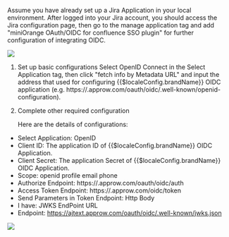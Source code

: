 <IntegrationDetailCard title="Before start configuring Jira on Approw">

Assume you have already set up a Jira Application in your local environment. After logged into your Jira account, you should access the Jira configuration page, then go to the manage application tag and add "miniOrange OAuth/OIDC for confluence SSO plugin" for further configuration of integrating OIDC.

![](~@imagesZhCn/integration/jira/step1-1.png)

</IntegrationDetailCard>
<IntegrationDetailCard title="Setup Basic Configurations of OpenID Connection">

1. Set up basic configurations 
   Select OpenID Connect in the Select Application tag, then click "fetch info by Metadata URL" and input the address that used for configuring {{$localeConfig.brandName}} OIDC application (e.g. https://<YOUR-APP-DOMAINNAME>.approw.com/oauth/oidc/.well-known/openid-configuration).

2. Complete other required configuration

   Here are the details of configurations:

- Select Application: OpenID
- Client ID: The application ID of {{$localeConfig.brandName}} OIDC Application.
- Client Secret: The application Secret of {{$localeConfig.brandName}} OIDC Application.
- Scope: openid profile email phone
- Authorize Endpoint: https://<YOUR-APP-DOMAINNAME>.approw.com/oauth/oidc/auth
- Access Token Endpoint: https://<YOUR-APP-DOMAINNAME>.approw.com/oidc/token
- Send Parameters in Token Endpoint: Http Body
- I have: JWKS EndPoint URL
- Endpoint: https://ajtext.approw.com/oauth/oidc/.well-known/jwks.json

![](~@imagesZhCn/integration/jira/step1-2.png)

</IntegrationDetailCard>
